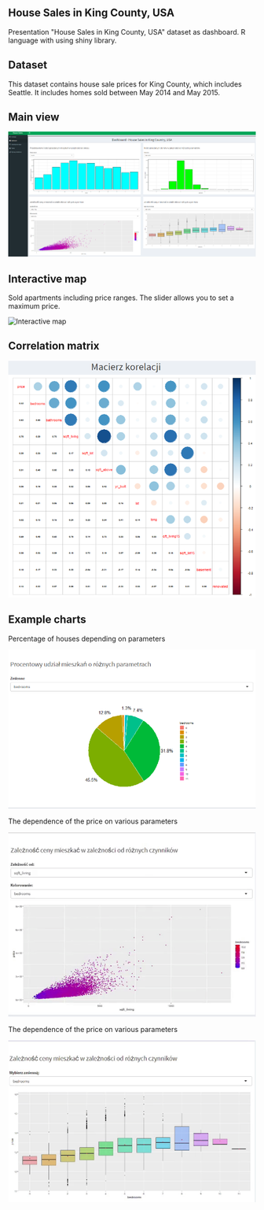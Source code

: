## House Sales in King County, USA 
Presentation "House Sales in King County, USA" dataset as dashboard. R language with using shiny library. 

## Dataset 
This dataset contains house sale prices for King County, which includes Seattle. It includes homes sold between May 2014 and May 2015.


## Main view
![Main view](https://github.com/piotrPytlak/Data-dashboard-in-Shiny/blob/master/images/Main%20view.png)

## Interactive map
Sold apartments including price ranges.  The slider allows you to set a maximum price.

![Interactive map](https://github.com/piotrPytlak/Data-dashboard-in-Shiny/blob/master/images/interactive-map.gif)

## Correlation matrix
![Correlation matrix](https://github.com/piotrPytlak/Data-dashboard-in-Shiny/blob/master/images/correlation-matrix.png)

## Example charts
Percentage of houses depending on parameters

![Example 1](https://github.com/piotrPytlak/Data-dashboard-in-Shiny/blob/master/images/example1.png)

The dependence of the price on various parameters

![Example 2](https://github.com/piotrPytlak/Data-dashboard-in-Shiny/blob/master/images/example2.gif)

The dependence of the price on various parameters

![Example 3](https://github.com/piotrPytlak/Data-dashboard-in-Shiny/blob/master/images/example3.gif)
